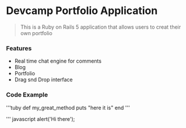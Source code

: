 # Devcamp Portfolio Application

> This is a Ruby on Rails 5 application that allows users to creat their own portfolio

### Features

- Real time chat engine for comments
- Blog
- Portfolio
- Drag snd Drop interface

### Code Example

'''tuby
def my_great_method
  puts "here it is"
end
'''

''' javascript
alert('Hi there');
